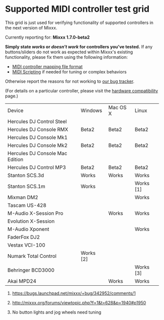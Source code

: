 # Supported MIDI controller test grid

This grid is just used for verifying functionality of supported
controllers in the next version of Mixxx.

Currently reporting for: **Mixxx 1.7.0-beta2**

**Simply state *works* or *doesn't work* for controllers you've
tested.** If any buttons/sliders do not work as expected within Mixxx's
existing functionality, please fix them using the following information:

  - [MIDI controller mapping file
    format](midi_controller_mapping_file_format)
  - [MIDI Scripting](MIDI%20Scripting) if needed for tuning or complex
    behaviors

Otherwise report the reasons for not working to [our bug
tracker](https://launchpad.net/mixxx/+filebug).

(For details on a particular controller, please visit the [hardware
compatibility](hardware%20compatibility) page.)

|                                 |             |          |             |
| ------------------------------- | ----------- | -------- | ----------- |
| Device                          | Windows     | Mac OS X | Linux       |
| Hercules DJ Control Steel       |             |          |             |
| Hercules DJ Console RMX         | Beta2       | Beta2    | Beta2       |
| Hercules DJ Console Mk1         |             |          |             |
| Hercules DJ Console Mk2         | Beta2       | Beta2    | Beta2       |
| Hercules DJ Console Mac Edition |             |          |             |
| Hercules DJ Control MP3         | Beta2       | Beta2    | Beta2       |
| Stanton SCS.3d                  | Works       | Works    | Works       |
| Stanton SCS.1m                  | Works       |          | Works \[1\] |
| Mixman DM2                      |             |          | Works       |
| Tascam US-428                   |             |          |             |
| M-Audio X-Session Pro           |             | Works    | Works       |
| Evolution X-Session             |             |          |             |
| M-Audio Xponent                 |             |          | Works       |
| FaderFox DJ2                    |             |          |             |
| Vestax VCI-100                  |             |          |             |
| Numark Total Control            | Works \[2\] |          |             |
| Behringer BCD3000               |             |          | Works \[3\] |
| Akai MPD24                      |             | Works    | Works       |

1.  <https://bugs.launchpad.net/mixxx/+bug/342952/comments/1>

2.  <http://mixxx.org/forums/viewtopic.php?f=1&t=628&p=1940#p1950>

3.  No button lights and jog wheels need tuning

